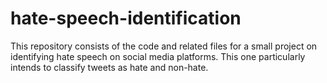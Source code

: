 # hate-speech-identification
This repository consists of the code and related files for a small project on identifying hate speech on social media platforms. This one particularly intends to classify tweets as hate and non-hate.
